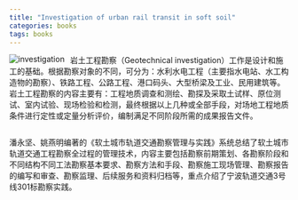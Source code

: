```yaml
---
title: "Investigation of urban rail transit in soft soil"
categories: books
tags: books
---
```


<p><img style="float: left; max-width: 150px; padding-right: 10px;" src="{{ "/images/investigation.png" | prepend: site.baseurl }}" alt="investigation" />

岩土工程勘察（Geotechnical investigation）工作是设计和施工的基础。根据勘察对象的不同，可分为：水利水电工程（主要指水电站、水工构造物的勘察）、铁路工程、公路工程、港口码头、大型桥梁及工业、民用建筑等。岩土工程勘察的内容主要有：工程地质调查和测绘、勘探及采取土试样、原位测试、室内试验、现场检验和检测，最终根据以上几种或全部手段，对场地工程地质条件进行定性或定量分析评价，编制满足不同阶段所需的成果报告文件。</p>

<div style="clear: both;"></div>



潘永坚、姚燕明编著的《软土城市轨道交通勘察管理与实践》系统总结了软土城市轨道交通工程勘察全过程的管理技术，内容主要包括勘察前期策划、各勘察阶段和不同结构不同工法勘察基本要求、勘察方法和手段、勘察施工现场管理、勘察报告的编写和审查、勘察监理、后续服务和资料归档等，重点介绍了宁波轨道交通3号线301标勘察实践。

<!-- ## 第1章  绪论

###  1.1  轨道交通工程特点

###  1.2  轨道交通勘察特点

###  1.3  轨道交通软土工程特性




## 第2章  勘察前期策划

###  2.1  招投标文件的编制

###  2.2  勘察与设计的关系

###  2.3  勘察纲要

## 第3章  勘察基本要求

###  3.1  勘察技术标准和法规文件

###  3.2  勘察阶段的划分及其勘察要求

###  3.3  不同结构与不同工法勘察基本要求

###  3.4  专项勘察与专题研究


## 第4章  勘察方法和手段

###  4.1  工程地质调查和测绘

###  4.2  勘探和取样

###  4.3  原位测试

###  4.4  室内试验

第5章  勘察施工现场管理
  5.1  组织管理
  5.2  质量管理
  5.3  勘察风险管理与安全文明生产
第6章  勘察报告编写与审查
  6.1  勘察报告的编写
  6.2  勘察报告的审查
第7章  勘察监理
  7.1  勘察监理的特点
  7.2  勘察监理依据和目标 
  7.3  勘察监理工作程序和方法
  7.4  勘察监理重点
  7.5  勘察监理成果
第8章  勘察后续服务
  8.1  设计阶段的服务 
  8.2  施工阶段的服务
  8.3  竣工验收阶段的服务
第9章  资料归档
  9.1  资料归档的基本要求
  9.2  资料归档的质量要求
  9.3  资料归档的目录要求
第10章  宁波轨道交通工程勘察实践 
  10.1  工程概况
  10.2  自然地理条件
  10.3  区域地质条件
  10.4  宁波轨道交通工程3号线工程地质层组划分
  10.5  KC301标初步勘察阶段岩土工程勘察报告
  10.6  KC301标鄞县大道站详勘阶段岩土工程勘察报告
  10.7  KC301标南部商务区站一鄞县大道站区间详勘阶段岩土工程勘察报告 -->




